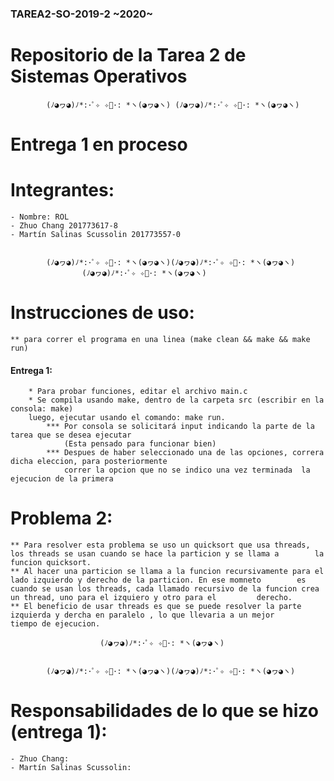### TAREA2-SO-2019-2 ~2020~
# Repositorio de la Tarea 2 de Sistemas Operativos

			(ﾉ◕ヮ◕)ﾉ*:･ﾟ✧ ✧ﾟ･: *ヽ(◕ヮ◕ヽ) (ﾉ◕ヮ◕)ﾉ*:･ﾟ✧ ✧ﾟ･: *ヽ(◕ヮ◕ヽ)


# Entrega 1 en proceso
# Integrantes:
	
	- Nombre: ROL
	- Zhuo Chang 201773617-8 
	- Martín Salinas Scussolin 201773557-0

			
			(ﾉ◕ヮ◕)ﾉ*:･ﾟ✧ ✧ﾟ･: *ヽ(◕ヮ◕ヽ)(ﾉ◕ヮ◕)ﾉ*:･ﾟ✧ ✧ﾟ･: *ヽ(◕ヮ◕ヽ)
					(ﾉ◕ヮ◕)ﾉ*:･ﾟ✧ ✧ﾟ･: *ヽ(◕ヮ◕ヽ)


# Instrucciones de uso:
	
	** para correr el programa en una linea (make clean && make && make run)
   #### Entrega 1:
		* Para probar funciones, editar el archivo main.c
		* Se compila usando make, dentro de la carpeta src (escribir en la consola: make)
		luego, ejecutar usando el comando: make run.
			*** Por consola se solicitará input indicando la parte de la tarea que se desea ejecutar
				(Esta pensado para funcionar bien)
			*** Despues de haber seleccionado una de las opciones, correra dicha eleccion, para posteriormente
			    correr la opcion que no se indico una vez terminada  la ejecucion de la primera
			    
	
# Problema 2:
	** Para resolver esta problema se uso un quicksort que usa threads, los threads se usan cuando se hace la particion y se llama a 	    la funcion quicksort.
	** Al hacer una particion se llama a la funcion recursivamente para el lado izquierdo y derecho de la particion. En ese momneto 	   es cuando se usan los threads, cada llamado recursivo de la funcion crea un thread, uno para el izquiero y otro para el 		   derecho.
	** El beneficio de usar threads es que se puede resolver la parte izquierda y dercha en paralelo , lo que llevaria a un mejor 		   tiempo de ejecucion.

						(ﾉ◕ヮ◕)ﾉ*:･ﾟ✧ ✧ﾟ･: *ヽ(◕ヮ◕ヽ)
	

			(ﾉ◕ヮ◕)ﾉ*:･ﾟ✧ ✧ﾟ･: *ヽ(◕ヮ◕ヽ)(ﾉ◕ヮ◕)ﾉ*:･ﾟ✧ ✧ﾟ･: *ヽ(◕ヮ◕ヽ)


# Responsabilidades de lo que se hizo (entrega 1):
	
	- Zhuo Chang: 
	- Martín Salinas Scussolin: 

